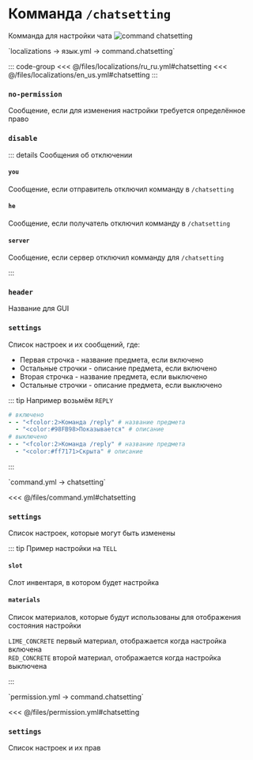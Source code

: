 # Комманда `/chatsetting`

Комманда для настройки чата
![command chatsetting](/commandchatsetting.png)

[//]: # (localization)
<!--@include: @/parts/words.md#localization--> 
<!--@include: @/parts/words.md#path--> `localizations → язык.yml → command.chatsetting`

<!--@include: @/parts/words.md#default--> 

::: code-group
<<< @/files/localizations/ru_ru.yml#chatsetting
<<< @/files/localizations/en_us.yml#chatsetting
:::

### `no-permission`

Сообщение, если для изменения настройки требуется определённое право

### `disable`

::: details Сообщения об отключении
#### `you`

Сообщение, если отправитель отключил комманду в `/chatsetting`

#### `he`

Сообщение, если получатель отключил комманду в `/chatsetting`

#### `server`

Сообщение, если сервер отключил комманду для `/chatsetting`

:::

### `header`

Название для GUI

### `settings`

Список настроек и их сообщений, где:
- Первая строчка - название предмета, если включено
- Остальные строчки - описание предмета, если включено
- Вторая строчка - название предмета, если выключено
- Остальные строчки - описание предмета, если выключено

::: tip Например возьмём `REPLY`
```yaml
# включено
- - "<fcolor:2>Команда /reply" # название предмета
  - "<color:#98FB98>Показывается" # описание
# выключено
- - "<fcolor:2>Команда /reply" # название предмета
  - "<color:#ff7171>Скрыта" # описание
```
:::

[//]: # (command.yml)
<!--@include: @/parts/words.md#setting-->
<!--@include: @/parts/words.md#path--> `command.yml → chatsetting`

<!--@include: @/parts/words.md#default-->
<<< @/files/command.yml#chatsetting

<!--@include: @/parts/enable.md-->
<!--@include: @/parts/aliases.md-->

### `settings`

Список настроек, которые могут быть изменены

::: tip Пример настройки на `TELL`
#### `slot`

Слот инвентаря, в котором будет настройка

#### `materials`

Список материалов, которые будут использованы для отображения состояния настройки

`LIME_CONCRETE` первый материал, отображается когда настройка включена <br>
`RED_CONCRETE` второй материал, отображается когда настройка выключена

:::

<!--@include: @/parts/cooldown.md-->
<!--@include: @/parts/sound.md-->

[//]: # (permission.yml)
<!--@include: @/parts/words.md#permission-->
<!--@include: @/parts/words.md#path--> `permission.yml → command.chatsetting`

<!--@include: @/parts/words.md#default-->
<<< @/files/permission.yml#chatsetting

<!--@include: @/parts/permission/permissionTier3.md-->

### `settings`

Список настроек и их прав

<!--@include: @/parts/permission/cooldown.md-->
<!--@include: @/parts/permission/sound.md-->